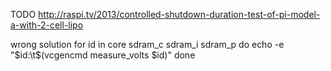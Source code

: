 TODO 
http://raspi.tv/2013/controlled-shutdown-duration-test-of-pi-model-a-with-2-cell-lipo

wrong solution
for id in core sdram_c sdram_i sdram_p
do
    echo -e "$id:\t$(vcgencmd measure_volts $id)"
done